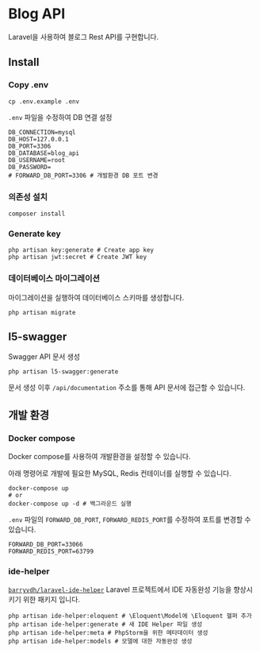 # Blog API

Laravel을 사용하여 블로그 Rest API를 구현합니다.

## Install

### Copy .env

```shell
cp .env.example .env
```

`.env` 파일을 수정하여 DB 연결 설정

```shell
DB_CONNECTION=mysql
DB_HOST=127.0.0.1
DB_PORT=3306
DB_DATABASE=blog_api
DB_USERNAME=root
DB_PASSWORD=
# FORWARD_DB_PORT=3306 # 개발환경 DB 포트 변경
```

### 의존성 설치

```shell
composer install
```

### Generate key

```shell
php artisan key:generate # Create app key
php artisan jwt:secret # Create JWT key
```

### 데이터베이스 마이그레이션

마이그레이션을 실행하여 데이터베이스 스키마를 생성합니다.

```shell
php artisan migrate
```

## l5-swagger

Swagger API 문서 생성

```shell
php artisan l5-swagger:generate
```

문서 생성 이후 `/api/documentation` 주소를 통해 API 문서에 접근할 수 있습니다.

## 개발 환경

### Docker compose

Docker compose를 사용하여 개발환경을 설정할 수 있습니다.

아래 명령어로 개발에 필요한 MySQL, Redis 컨테이너를 실행할 수 있습니다.

```shell
docker-compose up
# or
docker-compose up -d # 백그라운드 실행
```

`.env` 파일의 `FORWARD_DB_PORT`, `FORWARD_REDIS_PORT`를 수정하여 포트를 변경할 수 있습니다.

```shell
FORWARD_DB_PORT=33066
FORWARD_REDIS_PORT=63799
```

### ide-helper

[`barryvdh/laravel-ide-helper`](https://github.com/barryvdh/laravel-ide-helper)
Laravel 프로젝트에서 IDE 자동완성 기능을 향상시키기 위한 패키지 입니다.

```shell
php artisan ide-helper:eloquent # \Eloquent\Model에 \Eloquent 헬퍼 추가
php artisan ide-helper:generate # 새 IDE Helper 파일 생성
php artisan ide-helper:meta # PhpStorm을 위한 메타데이터 생성
php artisan ide-helper:models # 모델에 대한 자동완성 생성
```
